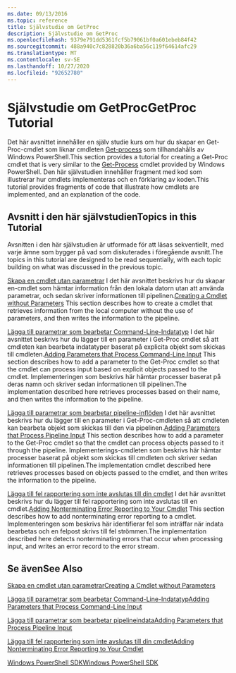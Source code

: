 ```yaml
---
ms.date: 09/13/2016
ms.topic: reference
title: Självstudie om GetProc
description: Självstudie om GetProc
ms.openlocfilehash: 9379e791dd5361fcf5b79061bf0a601ebeb84f42
ms.sourcegitcommit: 488a940c7c828820b36a6ba56c119f64614afc29
ms.translationtype: MT
ms.contentlocale: sv-SE
ms.lasthandoff: 10/27/2020
ms.locfileid: "92652780"
---
```

# <a name="getproc-tutorial"></a><span data-ttu-id="e7e56-103">Självstudie om GetProc</span><span class="sxs-lookup"><span data-stu-id="e7e56-103">GetProc Tutorial</span></span>

<span data-ttu-id="e7e56-104">Det här avsnittet innehåller en själv studie kurs om hur du skapar en Get-Proc-cmdlet som liknar cmdleten [Get-process](/powershell/module/Microsoft.PowerShell.Management/Get-Process) som tillhandahålls av Windows PowerShell.</span><span class="sxs-lookup"><span data-stu-id="e7e56-104">This section provides a tutorial for creating a Get-Proc cmdlet that is very similar to the [Get-Process](/powershell/module/Microsoft.PowerShell.Management/Get-Process) cmdlet provided by Windows PowerShell.</span></span> <span data-ttu-id="e7e56-105">Den här självstudien innehåller fragment med kod som illustrerar hur cmdlets implementeras och en förklaring av koden.</span><span class="sxs-lookup"><span data-stu-id="e7e56-105">This tutorial provides fragments of code that illustrate how cmdlets are implemented, and an explanation of the code.</span></span>

## <a name="topics-in-this-tutorial"></a><span data-ttu-id="e7e56-106">Avsnitt i den här självstudien</span><span class="sxs-lookup"><span data-stu-id="e7e56-106">Topics in this Tutorial</span></span>

<span data-ttu-id="e7e56-107">Avsnitten i den här självstudien är utformade för att läsas sekventiellt, med varje ämne som bygger på vad som diskuterades i föregående avsnitt.</span><span class="sxs-lookup"><span data-stu-id="e7e56-107">The topics in this tutorial are designed to be read sequentially, with each topic building on what was discussed in the previous topic.</span></span>

<span data-ttu-id="e7e56-108">[Skapa en cmdlet utan parametrar](./creating-a-cmdlet-without-parameters.md) I det här avsnittet beskrivs hur du skapar en-cmdlet som hämtar information från den lokala datorn utan att använda parametrar, och sedan skriver informationen till pipelinen.</span><span class="sxs-lookup"><span data-stu-id="e7e56-108">[Creating a Cmdlet without Parameters](./creating-a-cmdlet-without-parameters.md) This section describes how to create a cmdlet that retrieves information from the local computer without the use of parameters, and then writes the information to the pipeline.</span></span>

<span data-ttu-id="e7e56-109">[Lägga till parametrar som bearbetar Command-Line-Indatatyp](./adding-parameters-that-process-command-line-input.md) I det här avsnittet beskrivs hur du lägger till en parameter i Get-Proc cmdlet så att cmdleten kan bearbeta indatatyper baserat på explicita objekt som skickas till cmdleten.</span><span class="sxs-lookup"><span data-stu-id="e7e56-109">[Adding Parameters that Process Command-Line Input](./adding-parameters-that-process-command-line-input.md) This section describes how to add a parameter to the Get-Proc cmdlet so that the cmdlet can process input based on explicit objects passed to the cmdlet.</span></span> <span data-ttu-id="e7e56-110">Implementeringen som beskrivs här hämtar processer baserat på deras namn och skriver sedan informationen till pipelinen.</span><span class="sxs-lookup"><span data-stu-id="e7e56-110">The implementation described here retrieves processes based on their name, and then writes the information to the pipeline.</span></span>

<span data-ttu-id="e7e56-111">[Lägga till parametrar som bearbetar pipeline-inflöden](./adding-parameters-that-process-pipeline-input.md) I det här avsnittet beskrivs hur du lägger till en parameter i Get-Proc-cmdleten så att cmdleten kan bearbeta objekt som skickas till den via pipelinen.</span><span class="sxs-lookup"><span data-stu-id="e7e56-111">[Adding Parameters that Process Pipeline Input](./adding-parameters-that-process-pipeline-input.md) This section describes how to add a parameter to the Get-Proc cmdlet so that the cmdlet can process objects passed to it through the pipeline.</span></span> <span data-ttu-id="e7e56-112">Implementerings-cmdleten som beskrivs här hämtar processer baserat på objekt som skickas till cmdleten och skriver sedan informationen till pipelinen.</span><span class="sxs-lookup"><span data-stu-id="e7e56-112">The implementation cmdlet described here retrieves processes based on objects passed to the cmdlet, and then writes the information to the pipeline.</span></span>

<span data-ttu-id="e7e56-113">[Lägga till fel rapportering som inte avslutas till din cmdlet](./adding-non-terminating-error-reporting-to-your-cmdlet.md) I det här avsnittet beskrivs hur du lägger till fel rapportering som inte avslutas till en cmdlet.</span><span class="sxs-lookup"><span data-stu-id="e7e56-113">[Adding Nonterminating Error Reporting to Your Cmdlet](./adding-non-terminating-error-reporting-to-your-cmdlet.md) This section describes how to add nonterminating error reporting to a cmdlet.</span></span> <span data-ttu-id="e7e56-114">Implementeringen som beskrivs här identifierar fel som inträffar när indata bearbetas och en felpost skrivs till fel strömmen.</span><span class="sxs-lookup"><span data-stu-id="e7e56-114">The implementation described here detects nonterminating errors that occur when processing input, and writes an error record to the error stream.</span></span>

## <a name="see-also"></a><span data-ttu-id="e7e56-115">Se även</span><span class="sxs-lookup"><span data-stu-id="e7e56-115">See Also</span></span>

[<span data-ttu-id="e7e56-116">Skapa en cmdlet utan parametrar</span><span class="sxs-lookup"><span data-stu-id="e7e56-116">Creating a Cmdlet without Parameters</span></span>](./creating-a-cmdlet-without-parameters.md)

[<span data-ttu-id="e7e56-117">Lägga till parametrar som bearbetar Command-Line-Indatatyp</span><span class="sxs-lookup"><span data-stu-id="e7e56-117">Adding Parameters that Process Command-Line Input</span></span>](./adding-parameters-that-process-command-line-input.md)

[<span data-ttu-id="e7e56-118">Lägga till parametrar som bearbetar pipelineindata</span><span class="sxs-lookup"><span data-stu-id="e7e56-118">Adding Parameters that Process Pipeline Input</span></span>](./adding-parameters-that-process-pipeline-input.md)

[<span data-ttu-id="e7e56-119">Lägga till fel rapportering som inte avslutas till din cmdlet</span><span class="sxs-lookup"><span data-stu-id="e7e56-119">Adding Nonterminating Error Reporting to Your Cmdlet</span></span>](./adding-non-terminating-error-reporting-to-your-cmdlet.md)

[<span data-ttu-id="e7e56-120">Windows PowerShell SDK</span><span class="sxs-lookup"><span data-stu-id="e7e56-120">Windows PowerShell SDK</span></span>](../windows-powershell-reference.md)
